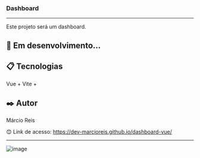 ### Dashboard

---

Este projeto será um dashboard.

## 🚀 Em desenvolvimento...

## 📋 Tecnologias
Vue + Vite + 

## ✒️ Autor
Márcio Reis

😊 Link de acesso: https://dev-marcioreis.github.io/dashboard-vue/

---
![image](https://github.com/dev-marcioreis/dashboard-vue/assets/122680054/1de33ebc-a3af-46cc-b0ec-39b273f21c45)


